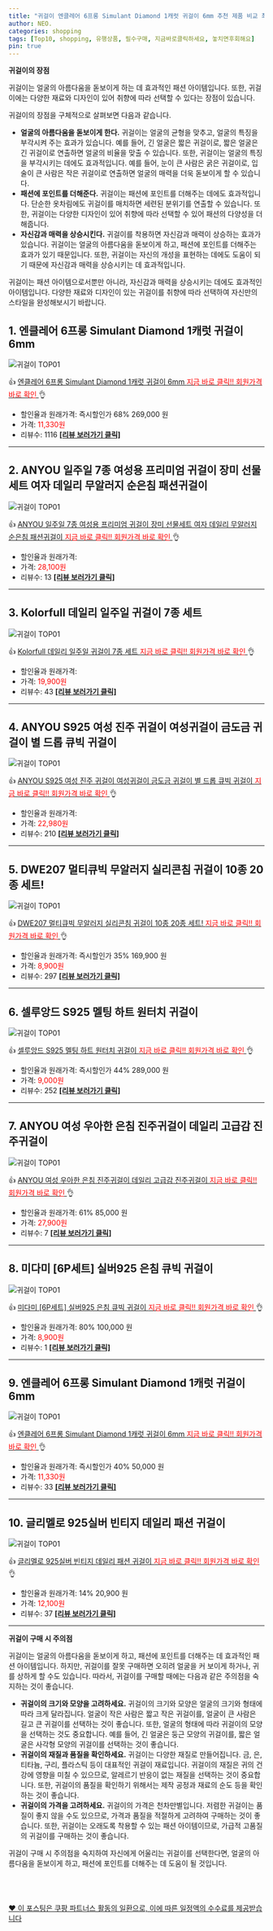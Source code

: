 ```yaml
---
title: "귀걸이 엔클레어 6프롱 Simulant Diamond 1캐럿 귀걸이 6mm 추천 제품 비교 최저 가격 비교 장점 구매가이드"
author: NEO.
categories: shopping
tags: [Top10, shopping, 유행상품, 필수구매, 지금바로클릭하세요, 놓치면후회해요]
pin: true
---
```

**귀걸이의 장점**

귀걸이는 얼굴의 아름다움을 돋보이게 하는 데 효과적인 패션 아이템입니다. 또한, 귀걸이에는 다양한 재료와 디자인이 있어 취향에 따라 선택할 수 있다는 장점이 있습니다.

귀걸이의 장점을 구체적으로 살펴보면 다음과 같습니다.

* **얼굴의 아름다움을 돋보이게 한다.** 귀걸이는 얼굴의 균형을 맞추고, 얼굴의 특징을 부각시켜 주는 효과가 있습니다. 예를 들어, 긴 얼굴은 짧은 귀걸이로, 짧은 얼굴은 긴 귀걸이로 연출하면 얼굴의 비율을 맞출 수 있습니다. 또한, 귀걸이는 얼굴의 특징을 부각시키는 데에도 효과적입니다. 예를 들어, 눈이 큰 사람은 굵은 귀걸이로, 입술이 큰 사람은 작은 귀걸이로 연출하면 얼굴의 매력을 더욱 돋보이게 할 수 있습니다.
* **패션에 포인트를 더해준다.** 귀걸이는 패션에 포인트를 더해주는 데에도 효과적입니다. 단순한 옷차림에도 귀걸이를 매치하면 세련된 분위기를 연출할 수 있습니다. 또한, 귀걸이는 다양한 디자인이 있어 취향에 따라 선택할 수 있어 패션의 다양성을 더해줍니다.
* **자신감과 매력을 상승시킨다.** 귀걸이를 착용하면 자신감과 매력이 상승하는 효과가 있습니다. 귀걸이는 얼굴의 아름다움을 돋보이게 하고, 패션에 포인트를 더해주는 효과가 있기 때문입니다. 또한, 귀걸이는 자신의 개성을 표현하는 데에도 도움이 되기 때문에 자신감과 매력을 상승시키는 데 효과적입니다.

귀걸이는 패션 아이템으로서뿐만 아니라, 자신감과 매력을 상승시키는 데에도 효과적인 아이템입니다. 다양한 재료와 디자인이 있는 귀걸이를 취향에 따라 선택하여 자신만의 스타일을 완성해보시기 바랍니다.

   

## 1. 엔클레어 6프롱 Simulant Diamond 1캐럿 귀걸이 6mm

![귀걸이 TOP01](https://thumbnail6.coupangcdn.com/thumbnails/remote/490x490ex/image/retail/images/1927568860652566-797d19d7-7760-4ec6-9eac-9cb5af2a8726.jpg)


👍 [엔클레어 6프롱 Simulant Diamond 1캐럿 귀걸이 6mm <font color=red> 지금 바로 클릭!! 회원가격 바로 확인 </font> ](https://link.coupang.com/re/AFFSDP?lptag=AF3617701&subid=GithubCoopas&pageKey=7316877573&traceid=V0-153&itemId=18757308625&vendorItemId=85889191977) 👌 


- 할인율과 원래가격: 즉시할인가 68%  269,000   원
- 가격: <span style='color:red'>11,330원</span>
- 리뷰수: 1116  [**[리뷰 보러가기 클릭]**](https://link.coupang.com/re/AFFSDP?lptag=AF3617701&subid=GithubCoopas&pageKey=7316877573&traceid=V0-153&itemId=18757308625&vendorItemId=85889191977)

---


   

## 2. ANYOU 일주일 7종 여성용 프리미엄 귀걸이 장미 선물세트 여자 데일리 무알러지 순은침 패션귀걸이

![귀걸이 TOP01](https://thumbnail6.coupangcdn.com/thumbnails/remote/490x490ex/image/vendor_inventory/28e9/022d570c2def3d8ec031c0f12eb65f9355680b09c162081151bf675d6ec3.jpg)


👍 [ANYOU 일주일 7종 여성용 프리미엄 귀걸이 장미 선물세트 여자 데일리 무알러지 순은침 패션귀걸이 <font color=red> 지금 바로 클릭!! 회원가격 바로 확인 </font> ](https://link.coupang.com/re/AFFSDP?lptag=AF3617701&subid=GithubCoopas&pageKey=7095313991&traceid=V0-153&itemId=17693624924&vendorItemId=87247252042) 👌 


- 할인율과 원래가격: 
- 가격: <span style='color:red'>28,100원</span>
- 리뷰수: 13  [**[리뷰 보러가기 클릭]**](https://link.coupang.com/re/AFFSDP?lptag=AF3617701&subid=GithubCoopas&pageKey=7095313991&traceid=V0-153&itemId=17693624924&vendorItemId=87247252042)

---


   

## 3. Kolorfull 데일리 일주일 귀걸이 7종 세트

![귀걸이 TOP01](https://thumbnail7.coupangcdn.com/thumbnails/remote/490x490ex/image/rs_quotation_api/kwfhodnx/e9ff618694534f0682828ea18aa1c4a8.jpg)


👍 [Kolorfull 데일리 일주일 귀걸이 7종 세트 <font color=red> 지금 바로 클릭!! 회원가격 바로 확인 </font> ](https://link.coupang.com/re/AFFSDP?lptag=AF3617701&subid=GithubCoopas&pageKey=7648788672&traceid=V0-153&itemId=20345791926&vendorItemId=87430441765) 👌 


- 할인율과 원래가격: 
- 가격: <span style='color:red'>19,900원</span>
- 리뷰수: 43  [**[리뷰 보러가기 클릭]**](https://link.coupang.com/re/AFFSDP?lptag=AF3617701&subid=GithubCoopas&pageKey=7648788672&traceid=V0-153&itemId=20345791926&vendorItemId=87430441765)

---


   

## 4. ANYOU S925 여성 진주 귀걸이 여성귀걸이 금도금 귀걸이 별 드롭 큐빅 귀걸이

![귀걸이 TOP01](https://thumbnail7.coupangcdn.com/thumbnails/remote/490x490ex/image/vendor_inventory/0e6f/bdfd0fddac43538a3d9a34e483ee455fbb151819b42ee4cecbfb575b9ada.jpg)


👍 [ANYOU S925 여성 진주 귀걸이 여성귀걸이 금도금 귀걸이 별 드롭 큐빅 귀걸이 <font color=red> 지금 바로 클릭!! 회원가격 바로 확인 </font> ](https://link.coupang.com/re/AFFSDP?lptag=AF3617701&subid=GithubCoopas&pageKey=7614984926&traceid=V0-153&itemId=20176399225&vendorItemId=87688001371) 👌 


- 할인율과 원래가격: 
- 가격: <span style='color:red'>22,980원</span>
- 리뷰수: 210  [**[리뷰 보러가기 클릭]**](https://link.coupang.com/re/AFFSDP?lptag=AF3617701&subid=GithubCoopas&pageKey=7614984926&traceid=V0-153&itemId=20176399225&vendorItemId=87688001371)

---


   

## 5. DWE207 멀티큐빅 무알러지 실리콘침 귀걸이 10종 20종 세트!

![귀걸이 TOP01](https://thumbnail6.coupangcdn.com/thumbnails/remote/490x490ex/image/vendor_inventory/0e09/89024611322831423f4e1f6814a4322b252014157dc309e5147ccc48f359.jpg)


👍 [DWE207 멀티큐빅 무알러지 실리콘침 귀걸이 10종 20종 세트! <font color=red> 지금 바로 클릭!! 회원가격 바로 확인 </font> ](https://link.coupang.com/re/AFFSDP?lptag=AF3617701&subid=GithubCoopas&pageKey=6612987560&traceid=V0-153&itemId=15003062829&vendorItemId=82225908636) 👌 


- 할인율과 원래가격: 즉시할인가 35%  169,900   원
- 가격: <span style='color:red'>8,900원</span>
- 리뷰수: 297  [**[리뷰 보러가기 클릭]**](https://link.coupang.com/re/AFFSDP?lptag=AF3617701&subid=GithubCoopas&pageKey=6612987560&traceid=V0-153&itemId=15003062829&vendorItemId=82225908636)

---


   

## 6. 셀루앙드 S925 멜팅 하트 원터치 귀걸이

![귀걸이 TOP01](https://thumbnail9.coupangcdn.com/thumbnails/remote/490x490ex/image/vendor_inventory/984f/8e51c0e6374d1e3a51d5cc43815c272b3e900495f6d1f77faa4e2ba4143e.jpeg)


👍 [셀루앙드 S925 멜팅 하트 원터치 귀걸이 <font color=red> 지금 바로 클릭!! 회원가격 바로 확인 </font> ](https://link.coupang.com/re/AFFSDP?lptag=AF3617701&subid=GithubCoopas&pageKey=7054436557&traceid=V0-153&itemId=18223106066&vendorItemId=86329360200) 👌 


- 할인율과 원래가격: 즉시할인가 44%  289,000   원
- 가격: <span style='color:red'>9,000원</span>
- 리뷰수: 252  [**[리뷰 보러가기 클릭]**](https://link.coupang.com/re/AFFSDP?lptag=AF3617701&subid=GithubCoopas&pageKey=7054436557&traceid=V0-153&itemId=18223106066&vendorItemId=86329360200)

---


   

## 7. ANYOU 여성 우아한 은침 진주귀걸이 데일리 고급감 진주귀걸이

![귀걸이 TOP01](https://thumbnail6.coupangcdn.com/thumbnails/remote/490x490ex/image/vendor_inventory/ff68/220ee388953ac8d38163ebc901fa1709005c3d16c78f2995faf422abe2ae.jpg)


👍 [ANYOU 여성 우아한 은침 진주귀걸이 데일리 고급감 진주귀걸이 <font color=red> 지금 바로 클릭!! 회원가격 바로 확인 </font> ](https://link.coupang.com/re/AFFSDP?lptag=AF3617701&subid=GithubCoopas&pageKey=7553783157&traceid=V0-153&itemId=19885263753&vendorItemId=87287880505) 👌 


- 할인율과 원래가격: 61%  85,000   원
- 가격: <span style='color:red'>27,900원</span>
- 리뷰수: 7  [**[리뷰 보러가기 클릭]**](https://link.coupang.com/re/AFFSDP?lptag=AF3617701&subid=GithubCoopas&pageKey=7553783157&traceid=V0-153&itemId=19885263753&vendorItemId=87287880505)

---


   

## 8. 미다미 [6P세트] 실버925 은침 큐빅 귀걸이

![귀걸이 TOP01](https://thumbnail7.coupangcdn.com/thumbnails/remote/490x490ex/image/vendor_inventory/43f1/c0441d70709600fbea35d9d4d8c92f1e3de6a064ae8e8f24ef2f394d58c5.jpg)


👍 [미다미 [6P세트] 실버925 은침 큐빅 귀걸이 <font color=red> 지금 바로 클릭!! 회원가격 바로 확인 </font> ](https://link.coupang.com/re/AFFSDP?lptag=AF3617701&subid=GithubCoopas&pageKey=7278766133&traceid=V0-153&itemId=18579034204&vendorItemId=85715746457) 👌 


- 할인율과 원래가격: 80%  100,000   원
- 가격: <span style='color:red'>8,900원</span>
- 리뷰수: 1  [**[리뷰 보러가기 클릭]**](https://link.coupang.com/re/AFFSDP?lptag=AF3617701&subid=GithubCoopas&pageKey=7278766133&traceid=V0-153&itemId=18579034204&vendorItemId=85715746457)

---


   

## 9. 엔클레어 6프롱 Simulant Diamond 1캐럿 귀걸이 6mm

![귀걸이 TOP01](https://thumbnail6.coupangcdn.com/thumbnails/remote/490x490ex/image/retail/images/1927568773720547-149b6b25-3399-42c4-a61e-c89ec7094962.jpg)


👍 [엔클레어 6프롱 Simulant Diamond 1캐럿 귀걸이 6mm <font color=red> 지금 바로 클릭!! 회원가격 바로 확인 </font> ](https://link.coupang.com/re/AFFSDP?lptag=AF3617701&subid=GithubCoopas&pageKey=7316877573&traceid=V0-153&itemId=20078784493&vendorItemId=87174409624) 👌 


- 할인율과 원래가격: 즉시할인가 40%  50,000   원
- 가격: <span style='color:red'>11,330원</span>
- 리뷰수: 33  [**[리뷰 보러가기 클릭]**](https://link.coupang.com/re/AFFSDP?lptag=AF3617701&subid=GithubCoopas&pageKey=7316877573&traceid=V0-153&itemId=20078784493&vendorItemId=87174409624)

---


   

## 10. 글리멜로 925실버 빈티지 데일리 패션 귀걸이

![귀걸이 TOP01](https://thumbnail10.coupangcdn.com/thumbnails/remote/490x490ex/image/vendor_inventory/4440/145c88fd5b6b32afeb9d9fc816086610cdbf93c9666ef88bea091c7df564.jpg)


👍 [글리멜로 925실버 빈티지 데일리 패션 귀걸이 <font color=red> 지금 바로 클릭!! 회원가격 바로 확인 </font> ](https://link.coupang.com/re/AFFSDP?lptag=AF3617701&subid=GithubCoopas&pageKey=7683627598&traceid=V0-153&itemId=20528832026&vendorItemId=86365755061) 👌 


- 할인율과 원래가격: 14%  20,900   원
- 가격: <span style='color:red'>12,100원</span>
- 리뷰수: 37  [**[리뷰 보러가기 클릭]**](https://link.coupang.com/re/AFFSDP?lptag=AF3617701&subid=GithubCoopas&pageKey=7683627598&traceid=V0-153&itemId=20528832026&vendorItemId=86365755061)

---
**귀걸이 구매 시 주의점**

귀걸이는 얼굴의 아름다움을 돋보이게 하고, 패션에 포인트를 더해주는 데 효과적인 패션 아이템입니다. 하지만, 귀걸이를 잘못 구매하면 오히려 얼굴을 커 보이게 하거나, 귀를 상하게 할 수도 있습니다. 따라서, 귀걸이를 구매할 때에는 다음과 같은 주의점을 숙지하는 것이 좋습니다.

* **귀걸이의 크기와 모양을 고려하세요.** 귀걸이의 크기와 모양은 얼굴의 크기와 형태에 따라 크게 달라집니다. 얼굴이 작은 사람은 짧고 작은 귀걸이를, 얼굴이 큰 사람은 길고 큰 귀걸이를 선택하는 것이 좋습니다. 또한, 얼굴의 형태에 따라 귀걸이의 모양을 선택하는 것도 중요합니다. 예를 들어, 긴 얼굴은 둥근 모양의 귀걸이를, 짧은 얼굴은 사각형 모양의 귀걸이를 선택하는 것이 좋습니다.
* **귀걸이의 재질과 품질을 확인하세요.** 귀걸이는 다양한 재질로 만들어집니다. 금, 은, 티타늄, 구리, 플라스틱 등이 대표적인 귀걸이 재료입니다. 귀걸이의 재질은 귀의 건강에 영향을 미칠 수 있으므로, 알레르기 반응이 없는 재질을 선택하는 것이 중요합니다. 또한, 귀걸이의 품질을 확인하기 위해서는 제작 공정과 재료의 순도 등을 확인하는 것이 좋습니다.
* **귀걸이의 가격을 고려하세요.** 귀걸이의 가격은 천차만별입니다. 저렴한 귀걸이는 품질이 좋지 않을 수도 있으므로, 가격과 품질을 적절하게 고려하여 구매하는 것이 좋습니다. 또한, 귀걸이는 오래도록 착용할 수 있는 패션 아이템이므로, 가급적 고품질의 귀걸이를 구매하는 것이 좋습니다.

귀걸이 구매 시 주의점을 숙지하여 자신에게 어울리는 귀걸이를 선택한다면, 얼굴의 아름다움을 돋보이게 하고, 패션에 포인트를 더해주는 데 도움이 될 것입니다.<br><br><br><br><br> [ ❤  이 포스팅은 쿠팡 파트너스 활동의 일환으로, 이에 따른 일정액의 수수료를 제공받습니다](https://link.coupang.com/a/bcEFyh)
